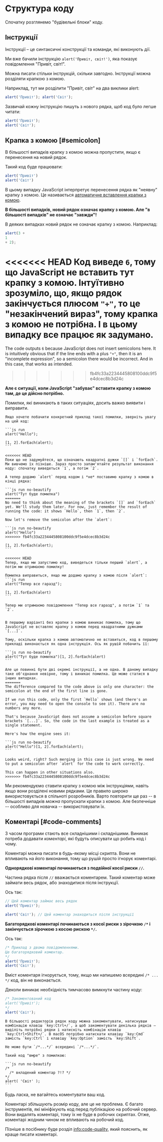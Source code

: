 # Структура коду

Спочатку розглянемо "будівельні блоки" коду.

## Інструкції

Інструкції – це синтаксичні конструкції та команди, які виконують дії.

Ми вже бачили інструкцію `alert('Привіт, світ!')`, яка показує повідомлення "Привіт, світ!".

Можна писати стільки інструкцій, скільки завгодно. Інструкції можна розділяти крапкою з комою.

Наприклад, тут ми розділити "Привіт, світ" на два виклики alert:

```js run no-beautify
alert('Привіт'); alert('Світ');
```

Зазвичай кожну інструкцію пишуть з нового рядка, щоб код було легше читати:

```js run no-beautify
alert('Привіт');
alert('Світ');
```

## Крапка з комою [#semicolon]

В більшості випадків крапку з комою можна пропустити, якщо є перенесення на новий рядок.

Такий код буде працювати:

```js run no-beautify
alert('Привіт')
alert('Світ')
```

В цьому випадку JavaScript інтерпретує перенесення рядка як "неявну" крапку з комою. Це називається [автоматичне вставлення крапки з комою](https://tc39.github.io/ecma262/#sec-automatic-semicolon-insertion).

**В більшості випадків, новий рядок означає крапку з комою. Але "в більшості випадків" не означає "завжди"!**

В деяких випадках новий рядок не означає крапку з комою. Наприклад:

```js run no-beautify
alert(3 +
1
+ 2);
```

<<<<<<< HEAD
Код виведе `6`, тому що JavaScript не вставить тут крапку з комою. Інтуїтивно зрозуміло, що, якщо рядок закінчується плюсом `"+"`, то це "незакінчений вираз", тому крапка з комою не потрібна. І в цьому випадку все працює як задумано.
=======
The code outputs `6` because JavaScript does not insert semicolons here. It is intuitively obvious that if the line ends with a plus `"+"`, then it is an "incomplete expression", so a semicolon there would be incorrect. And in this case, that works as intended.
>>>>>>> fb4fc33a2234445808100ddc9f5e4dcec8b3d24c

**Але є ситуації, коли JavaScript "забуває" вставити крапку з комою там, де це дійсно потрібно.**

Помилки, які виникають в таких ситуаціях, досить важко виявити і виправити.

````smart header="Приклад такої помилки"
Якщо хочете побачити конкретний приклад такої помилки, зверніть увагу на цей код:

```js run
alert("Hello");

[1, 2].forEach(alert);
```

<<<<<<< HEAD
Поки що не задумуйтеся, що означають квадратні дужки `[]` і `forEach`. Ми вивчемо їх пізніше. Зараз просто запам'ятайте результат виконання коду: спочатку виведеться `1`, а потім `2`.

А тепер додамо `alert` перед кодом і *не* поставимо крапку з комою в кінці рядка:

```js run no-beautify
alert("Тут буде помилка")
=======
No need to think about the meaning of the brackets `[]` and `forEach` yet. We'll study them later. For now, just remember the result of running the code: it shows `Hello`, then `1`, then `2`.

Now let's remove the semicolon after the `alert`:

```js run no-beautify
alert("Hello")
>>>>>>> fb4fc33a2234445808100ddc9f5e4dcec8b3d24c

[1, 2].forEach(alert);
```

<<<<<<< HEAD
Тепер, якщо ми запустимо код, виведеться тільки перший `alert`, а потім ми отримаємо помилку!

Помилка виправиться, якщо ми додамо крапку з комою після `alert`:
```js run
alert("Тепер все гаразд");

[1, 2].forEach(alert)
```

Тепер ми отримаємо повідомлення "Тепер все гаразд", а потім `1` та `2`.


В першому варіанті без крапки з комою виникає помилка, тому що JavaScript не вставляє крапку з комою перед квадратними дужками `[...]`.

Тому, оскільки крапка з комою автоматично не вставиться, код в першому прикладі виконається як одна інструкція. Ось як рушій побачить її:

```js run no-beautify
alert("Тут буде помилка")[1, 2].forEach(alert)
```

Але це повинні бути дві окремі інструкції, а не одна. В даному випадку таке об'єднання невірне, тому і виникає помилка. Це може статися в інших випадках.
=======
The difference compared to the code above is only one character: the semicolon at the end of the first line is gone.

If we run this code, only the first `Hello` shows (and there's an error, you may need to open the console to see it). There are no numbers any more.

That's because JavaScript does not assume a semicolon before square brackets `[...]`. So, the code in the last example is treated as a single statement.

Here's how the engine sees it:

```js run no-beautify
alert("Hello")[1, 2].forEach(alert);
```

Looks weird, right? Such merging in this case is just wrong. We need to put a semicolon after `alert` for the code to work correctly.

This can happen in other situations also.
>>>>>>> fb4fc33a2234445808100ddc9f5e4dcec8b3d24c
````

Ми рекомендуємо ставити крапку з комою між інструкціями, навіть якщо вони розділені новими рядками. Це правило широко використовується в спільноті розробників. Варто повторити ще раз -- в більшості випадків *можна* пропускати крапки з комою. Але безпечніше -- особливо для новачка -- використовувати їх.

## Коментарі [#code-comments]

З часом програми стають все складнішими і складнішими. Виникає потреба додавати *коментарі*, які будуть описувати що робить код і чому.

Коментарі можна писати в будь-якому місці скрипта. Вони не впливають на його виконання, тому що рушій просто ігнорує коментарі.

**Однорядкові коментарі починаються з подвійної косої риски `//`.**

Частина рядка після `//` вважається коментарем. Такий коментар може займати весь рядок, або знаходитися після інструкції.

Ось так:
```js run
// Цей коментар займає весь рядок
alert('Привіт');

alert('Світ'); // Цей коментар знаходиться після інструкції
```

**Багаторядкові коментарі починаються з косої риски з зірочкою <code>/&#42;</code> і закінчується зірочкою з косою рискою <code>&#42;/</code>.**

Ось так:

```js run
/* Приклад з двома повідомленнями.
Це багаторядковий коментар.
*/
alert('Привіт');
alert('Світ');
```

Вміст коментаря ігнорується, тому, якщо ми напишемо всередині <code>/&#42; ... &#42;/</code> код, він не виконається.

Деколи виникає необхідність тимчасово вимкнути частину коду:

```js run
/* Закоментований код
alert('Привіт');
*/
alert('Світ');
```

```smart header="Використовуйте комбінації клавіш!"
В більшості редакторів рядок коду можна закоментувати, натиснувши комбінацію клавіш `key:Ctrl+/`, а щоб закоментувати декілька рядків – виділіть потрібні рядки і натисніть комбінацію клавіш `key:Ctrl+Shift+/`. В macOS потрібно натискати клавішу `key:Cmd` замість `key:Ctrl` і клавішу `key:Option` замість `key:Shift`.
```

````warn header="Вкладені коментарі не підтримуються!"
Не може бути `/*...*/` всередині `/*...*/`.

Такий код "вмре" з помилкою:

```js run no-beautify
/*
  /* вкладений коментар ?!? */
*/
alert( 'Світ' );
```
````

Будь ласка, не вагайтесь коментувати ваш код.

Коментарі збільшують розмір коду, але це не проблема. Є багато інструментів, які мініфікують код перед публікацією на робочий сервер. Вони видалять коментарі, тому їх не буде в робочих скриптах. Отже, коментарі жодним чином не впливають на робочий код.

Пізніше в посібнику буде розділ <info:code-quality>, який пояснить, як краще писати коментарі.
